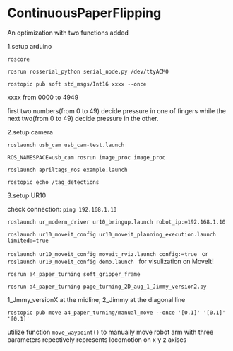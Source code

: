 # ContinuousPaperFlipping
An optimization with two functions added

1.setup arduino 

```roscore```

```rosrun rosserial_python serial_node.py /dev/ttyACM0```

```rostopic pub soft std_msgs/Int16 xxxx --once```

xxxx from 0000 to 4949 

first two numbers(from 0 to 49) decide pressure in one of fingers while the next two(from 0 to 49) decide pressure in the other.

2.setup camera

```roslaunch usb_cam usb_cam-test.launch```

```ROS_NAMESPACE=usb_cam rosrun image_proc image_proc```

```roslaunch apriltags_ros example.launch```

```rostopic echo /tag_detections```

3.setup UR10

check connection: ```ping 192.168.1.10```

```roslaunch ur_modern_driver ur10_bringup.launch robot_ip:=192.168.1.10```

```roslaunch ur10_moveit_config ur10_moveit_planning_execution.launch limited:=true```

```roslaunch ur10_moveit_config moveit_rviz.launch config:=true ``` or ```roslaunch ur10_moveit_config demo.launch ``` for visulization on MoveIt!

```rosrun a4_paper_turning soft_gripper_frame```

```rosrun a4_paper_turning page_turning_2D_aug_1_Jimmy_version2.py```

1_Jmmy_versionX at the midline; 2_Jimmy at the diagonal line

```rostopic pub move a4_paper_turning/manual_move --once '[0.1]' '[0.1]' '[0.1]'```

utilize function ```move_waypoint()``` to manually move robot arm with three parameters repectively represents locomotion on x y z axises
